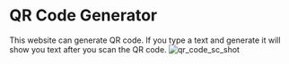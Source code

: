# QR Code Generator
This website can generate QR code.
If you type a text and generate it will show you text after you scan the QR code.
![qr_code_sc_shot](https://github.com/Harshit2012/Qr_Code_Generator/assets/105143145/352a89e9-ea5d-4db4-ab03-277c7db2bb16)
